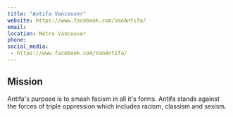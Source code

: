 ```yaml
---
title: "Antifa Vancouver"
website: https://www.facebook.com/VanAntifa/
email: 
location: Metro Vancouver
phone: 
social_media: 
 - https://www.facebook.com/VanAntifa/
---
```


## Mission

Antifa's purpose is to smash facism in all it's forms. Antifa stands against the forces of triple oppression which includes racism, classism and sexism. 

